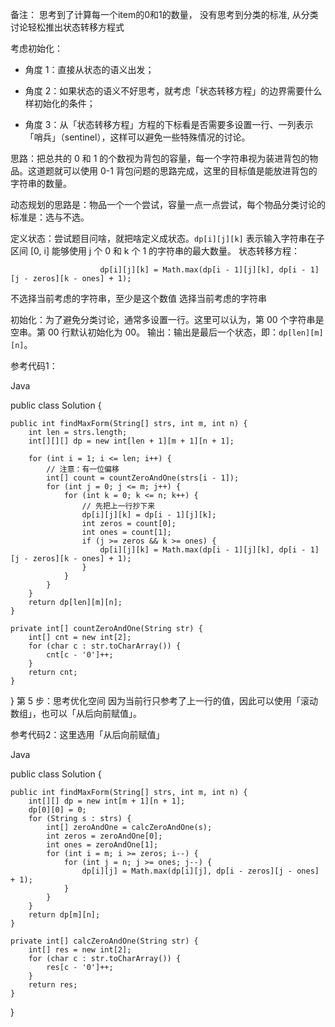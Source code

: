 备注： 思考到了计算每一个item的0和1的数量， 没有思考到分类的标准, 从分类讨论轻松推出状态转移方程式

考虑初始化：

* 角度 1：直接从状态的语义出发；

* 角度 2：如果状态的语义不好思考，就考虑「状态转移方程」的边界需要什么样初始化的条件；

* 角度 3：从「状态转移方程」方程的下标看是否需要多设置一行、一列表示「哨兵」（sentinel），这样可以避免一些特殊情况的讨论。

思路：把总共的 0 和 1 的个数视为背包的容量，每一个字符串视为装进背包的物品。这道题就可以使用 0-1 背包问题的思路完成，这里的目标值是能放进背包的字符串的数量。

动态规划的思路是：物品一个一个尝试，容量一点一点尝试，每个物品分类讨论的标准是：选与不选。

定义状态：尝试题目问啥，就把啥定义成状态。`dp[i][j][k]` 表示输入字符串在子区间 [0, i] 能够使用 j 个 0 和 k 个 1 的字符串的最大数量。
状态转移方程：

```
                    dp[i][j][k] = Math.max(dp[i - 1][j][k], dp[i - 1][j - zeros][k - ones] + 1);
```

不选择当前考虑的字符串，至少是这个数值
选择当前考虑的字符串

初始化：为了避免分类讨论，通常多设置一行。这里可以认为，第 00 个字符串是空串。第 00 行默认初始化为 00。
输出：输出是最后一个状态，即：`dp[len][m][n]`。

参考代码1：

Java

public class Solution {

    public int findMaxForm(String[] strs, int m, int n) {
        int len = strs.length;
        int[][][] dp = new int[len + 1][m + 1][n + 1];
    
        for (int i = 1; i <= len; i++) {
            // 注意：有一位偏移
            int[] count = countZeroAndOne(strs[i - 1]);
            for (int j = 0; j <= m; j++) {
                for (int k = 0; k <= n; k++) {
                    // 先把上一行抄下来
                    dp[i][j][k] = dp[i - 1][j][k];
                    int zeros = count[0];
                    int ones = count[1];
                    if (j >= zeros && k >= ones) {
                        dp[i][j][k] = Math.max(dp[i - 1][j][k], dp[i - 1][j - zeros][k - ones] + 1);
                    }
                }
            }
        }
        return dp[len][m][n];
    }
    
    private int[] countZeroAndOne(String str) {
        int[] cnt = new int[2];
        for (char c : str.toCharArray()) {
            cnt[c - '0']++;
        }
        return cnt;
    }
}
第 5 步：思考优化空间
因为当前行只参考了上一行的值，因此可以使用「滚动数组」，也可以「从后向前赋值」。

参考代码2：这里选用「从后向前赋值」

Java

public class Solution {

    public int findMaxForm(String[] strs, int m, int n) {
        int[][] dp = new int[m + 1][n + 1];
        dp[0][0] = 0;
        for (String s : strs) {
            int[] zeroAndOne = calcZeroAndOne(s);
            int zeros = zeroAndOne[0];
            int ones = zeroAndOne[1];
            for (int i = m; i >= zeros; i--) {
                for (int j = n; j >= ones; j--) {
                    dp[i][j] = Math.max(dp[i][j], dp[i - zeros][j - ones] + 1);
                }
            }
        }
        return dp[m][n];
    }
    
    private int[] calcZeroAndOne(String str) {
        int[] res = new int[2];
        for (char c : str.toCharArray()) {
            res[c - '0']++;
        }
        return res;
    }
}
